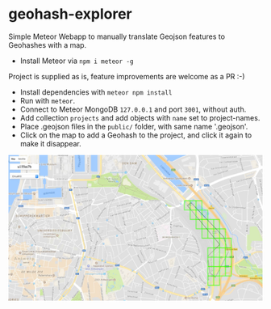 # geohash-explorer
Simple Meteor Webapp to manually translate Geojson features to Geohashes with a map.

- Install Meteor via `npm i meteor -g`

Project is supplied as is, feature improvements are welcome as a PR :-)

- Install dependencies with `meteor npm install`
- Run with `meteor`.
- Connect to Meteor MongoDB `127.0.0.1` and port `3001`, without auth.
- Add collection `projects` and add objects with `name` set to project-names.
- Place .geojson files in the `public/` folder, with same name '<Project>.geojson'.
- Click on the map to add a Geohash to the project, and click it again to make it disappear.

![Demo Screenshot](screenshot.jpg?raw=true "Screenshot")


